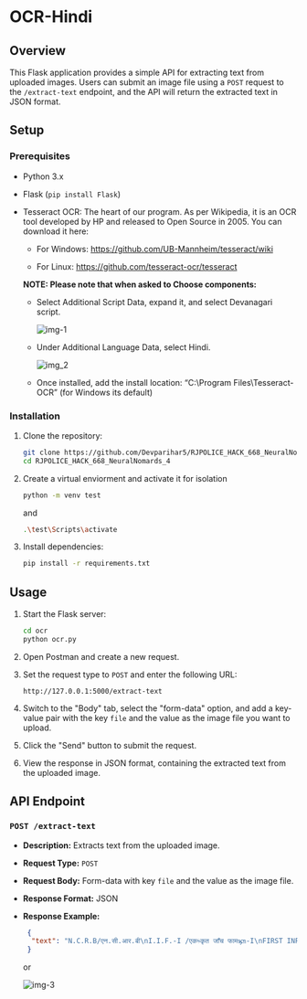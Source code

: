 # OCR-Hindi

## Overview

This Flask application provides a simple API for extracting text from uploaded images. Users can submit an image file using a `POST` request to the `/extract-text` endpoint, and the API will return the extracted text in JSON format.

## Setup

### Prerequisites

- Python 3.x
- Flask (`pip install Flask`)
- Tesseract OCR: The heart of our program. As per Wikipedia, it is an OCR tool developed by HP and released to Open Source in 2005. You can download it here:
  
  - For Windows: https://github.com/UB-Mannheim/tesseract/wiki
  
  - For Linux: https://github.com/tesseract-ocr/tesseract
  
  **NOTE: Please note that when asked to Choose components:**
  - Select Additional Script Data, expand it, and select Devanagari script.

    ![img-1](https://github.com/Devparihar5/RJPOLICE_HACK_668_NeuralNomards_4/blob/test/demo-images/ocr-demo/img_1.png)

  - Under Additional Language Data, select Hindi.

    ![img_2](https://github.com/Devparihar5/RJPOLICE_HACK_668_NeuralNomards_4/blob/test/demo-images/ocr-demo/img_2.png)
    
  - Once installed, add the install location: “C:\Program Files\Tesseract-OCR” (for Windows its default)


### Installation

1. Clone the repository:

   ```bash
   git clone https://github.com/Devparihar5/RJPOLICE_HACK_668_NeuralNomards_4.git
   cd RJPOLICE_HACK_668_NeuralNomards_4
   ```
2. Create a virtual enviorment and activate it for isolation
   ```bash
   python -m venv test
   ```
   and
   
   ```bash
   .\test\Scripts\activate
   ```
  
3. Install dependencies:

   ```bash
   pip install -r requirements.txt
   ```

## Usage

1. Start the Flask server:

   ```bash
   cd ocr
   python ocr.py
   ```

2. Open Postman and create a new request.

3. Set the request type to `POST` and enter the following URL:

   ```
   http://127.0.0.1:5000/extract-text
   ```

4. Switch to the "Body" tab, select the "form-data" option, and add a key-value pair with the key `file` and the value as the image file you want to upload.

5. Click the "Send" button to submit the request.

6. View the response in JSON format, containing the extracted text from the uploaded image.

## API Endpoint

### `POST /extract-text`

- **Description:** Extracts text from the uploaded image.
- **Request Type:** `POST`
- **Request Body:** Form-data with key `file` and the value as the image file.
- **Response Format:** JSON
- **Response Example:**
  ```json
   {
    "text": "N.C.R.B/एन.सी.आर.बी\nI.I.F.-I /एकᳱकृत जाँच फामᭅ-I\nFIRST INFORMATION REPORT\n(Under Section 154 Cr.P.C.)\n2017 गजनेर\n0030बीकानेर\nFIR No.\n(ᮧ.सू.ᳯर.सं):1.District \n(िजला):P.S.\n(थाना):Year\n(वषᭅ):\nभा दं सं 1860 379 1 Acts  \n (अिधिनयम)Sections \n (धाराएँ)S.No.\n(ᮓ.सं.)\nखान एवं खिनज (िवकास का िविनयमन) अिधिनयम 1957 4 2\nखान एवं खिनज (िवकास का िविनयमन) अिधिनयम 1957 21 3\n10:13 बजे30/03/2017\n08:10 बजे30/03/2017\nTime To\n (समय तक):Time From\n(समय से):Time Period\n(समय अविध):Date To\n(ᳰदनांक तक):Date From\n(ᳰदनांक से):Day(ᳰदन):Occurrence of offence (अपराध कᳱ घटना): 3.\n1.\nपहर गुᱨवार(a)\n18:20 बजे 01/04/2017Time\n (समय):Date\n(ᳰदनांक):Information received at P.S.\n(थाना जहाँ सूचना ᮧा᳙ ᱟई):\n01/04/2017 18:20:00 बजे 017Date & Time\n(ᳰदनांक एवं समय) General Diary Reference \n(रोजनामचा संदभᭅ) :(c)\n5.\nBeat No.\n(बीट सं.) :Direction and distance from P.S.\n(थाने से ᳰदशा और दूरी):उᱫर,  3  ᳰकमी(a)1.\n(b)Address(पता): नवोदय फांटा एनएच-15\n(cIn case, outside the limit of this Police Station, then\n(यᳰद थाना सीमा के बाहर हᱹ तो)\nDistrict(State)\n(िजला (रा᭔य) ):Name of P.S\n(थाना का नाम):Place of Occurrence (घटना᭭थल): Type of Information (सूचना का ᮧकार):4. िलिखतEntry No.\n(ᮧिवि᳥ सं.):(b)(ᮧथम सूचना ᳯरपोटᭅ )\n(धारा 154 द᭛ड ᮧᳰᮓया संिहता के तहत)\nDate and Time of FIR \n(एफआईआर कᳱ ितिथ/समय):01/04/2017 18:20 बजे2.\n1N.C.R.B/एन.सी.आर.बी\nI.I.F.-I /एकᳱकृत जाँच फामᭅ-I\n6.Complainant / Informant (िशकायतकताᭅ / सूचनाकताᭅ):\nName(नाम):(a) तीथᭅराज चौहान \n(b)\n(c)Date/Year of Birth \n(ज᭠म ितिथ/ वषᭅ):(d)Nationality(रा᳦ीयता): भारत 1987\n(e)UID No(यूआईडी सं.):\n(f)Passport No. (पासपोटᭅ सं.):\nDate of Issue \n(जारी करने कᳱ ितिथ):Place of Issue\n(जारी करने का ᭭थान):मुरली मनोहर चौहान Father's Name (िपता का नाम):\nS.No.  Id Type Id Number(g)Id details (Ration Card,Voter ID Card,Passport,UID No.,Driving License,PAN) (पहचान िववरण( राशन काडᭅ,\nमतदाता पहचान पᮢ,पारपᮢ,आधार काडᭅ सं,ᮟाइᳲवग लाइसᱶस,पैन)):\n(h)Occupation (᳞वसाय):\nAddress(पता):(i)\n1 ज᭭सुसर गेट के बाहर मािलयो का, नया शहर, बीकानेर, राज᭭थान, भारतS.No. (ᮓ.\nसं.)Address Type\n (पता का ᮧकार)Address \n(पता)\nवतᭅमान पता\nज᭭सुसर गेट के बाहर मािलयो का, नया शहर, बीकानेर, राज᭭थान, भारत 2 ᭭थायी पता\n(j)Phone number\n(दूरभाष न.):Mobile (मोबाइल न.):\n7.Details of known/suspected/unknown accused with full particulars\n(᭄ात/संᳰद᭏ध/अ᭄ात अिभयुᲦ का पुरे िववरण सिहत वणᭅन):\nल᭯मण  1 1. रामपुरा ब᭭ती गली नं20,नया शहर,\nबीकानेर,राज᭭थान,भारत\n9.Particulars of properties of interest (Attach separate sheet, if necessary)\n(स᭥बि᭠धत स᭥पिᱫ का िववरण( यᳰद आव᭫यक हो, तो अलग पृ᳥ न᭜थी करᱶ)):\nS.No.\n (ᮓ.सं.)Property Category \n(स᭥पिᱫ ᮰ेणी)Property Type (स᭥पिᱫ \nके ᮧकार)Description\n (िववरण)Value(In Rs/-)\n(मू᭨य(ᱧ मᱶ))8.Reasons for delay in reporting by the complainant/informant\n(िशकायतकताᭅ / सूचनाकताᭅ ᳇ारा ᳯरपोटᭅ देरी से दजᭅ कराने के कारण):S.No.\n(ᮓ.सं.)Name \n(नाम)Alias\n(उपनाम)Relative's Name\n(ᳯर᭫तेदार का नाम)Address\n(पता)Accused More Than(अ᭄ात आरोपी एक से अिधक हो तो सं᭎या):\n2N.C.R.B/एन.सी.आर.बी\nI.I.F.-I /एकᳱकृत जाँच फामᭅ-I\n10.Total value of property stolen(In Rs/-)\n(चोरी ᱟई संपिᱫ का कुल मू᭨य(ᱧ मᱶ) ):\n11.Inquest Report / U.D. case No., if any (मृ᭜यु समीᭃा ᳯरपोटᭅ / यू.डी.ᮧकरण न., यᳰद कोई हो):\nइस समय ᮰ी तीथᭅराज पुᮢ मुरली मनोहर जाित माली उ᮫ 30साल िनवासी मािलयो का मोह᭨ला ज᭭सुसर गेट के बाहर \nपुिलस थाना नयाशहर िजला बीकानेर हाल एमएफ 2खिनज िवभाग कोलायत िजला बीकानेर ने हािजर थाना होकर एक \nिलिखत ᳯरपोटᭅ बदी मजून,राज᭭थान सरकार सेवा मᱶ ᮰ीमान थानािधकारी पुिलस थाना गजनेर िजला बीकानेर िवषय –\nखिनज िज᭡सम के अवैध खनन/िनगᭅमन के िवᱧ᳍ ᮧथम सूचना ᳯरपोटᭅ दजᭅ करने बाबत। महोदय, उपरोᲦ िवषया᭠तगᭅत \nिनवेदन है ᳰक जᳯरये दूरभाष सूचना ᮧा᳙ होने पर ᮰ीमान सहा. अिभय᭠ता सतᭅकता बीकानेर के िनदᱷशानुसार आज ᳰदनांक \n1.4.17  को पीएम गजनेर पᱟंचे तो मौके पर थाना पᳯरसर मᱶ एक वाहन सं᭎या RJ07GB9307 िजसमᱶ थाना पर ᮧ᭭तुत \nकᳱ गई कांटा पचᱮ अनुसार 28 टन खिनज िज᭡सम से भरा खङा है थाने मᱶ उपि᭭थत वाहन चालक से पूछताछ करने पर \nउसने अपना नाम ल᭯मण पुᮢ ई᳡रराम जाित िब᳤ोई िनवासी रामपुरा ब᭭ती गली . 20 को होना बताया। वाहन चालक से \nखिनज िज᭡सम के वैध कागजात रव᳖ा /रॉय᭨टी रसीद होने से मना कर ᳰदया एवं बताया ᳰक वह उᲦ खिनज िज᭡सम िबना \nरव᳖ा ,रॉय᭨टी रसीद के अवैध ᱧप से चोरी छुपे कायमवाला से भरकर लाया है थाना पᳯरसर मᱶ मौका पंचनामा बनाकर \nवाहन चालक को िनयमानुसार पेन᭨टी रािश जमा कराने को कहा तो उ᭠होने असमथᭅता ᳞Ღ कᳱ अतः वाहन को मय खिनज \nज᭣त सरकार करते ᱟए पीएस गजनेर  कᳱ सुपुदᭅगी मᱶ ᳰदया गया। वाहन चालक /मािलक का उᲦ कृ᭜य MMDR ACT \n1957 कᳱ धारा 4/21,  RMMCR2017 के िनयम 54 व 60, IPC कᳱ धारा 379  के तहत द᭛डनीय अपराध है। अतः \n᮰ीमान जी से िनवेदन है ᳰक वाहन चालक/मािलक के िवᱧ᳍ मुकदमा दजᭅ कर कठोर कानूनी कायᭅवाही कराने का ᮰म करावे। \nसंलᲨ –मूल मौका पंचनामा भवदीय एस.डी.ह.तीथᭅराज एमएफ 2खिनज िवभाग कोलायत,बीकानेर ,पेश कᳱ। िजस पर \nअिभयोग सं᭎या 30/2017 धारा 379 भादस , 4,21एमएमडीआर ए᭍ट  मᱶ दजᭅ कर त᭢तीश सुपुदᭅ ᮰ी गोकुलराम हैड \nकािन.04 के कᳱ गयी। एफआईआर ᮧितयां िनयमानुसार जारी कᳱ गयी। \nDirected (Name of I.O.):\n(जाँच अिधकारी का नाम ):ᮧधान िसपाहीRank \n(पद):\n to take up the Investigation (को जाँच अपने पास मᱶ लेने के िलए िनदᱷश ᳰदया गया) or(या)(2)Since the above information reveals commission of offence(s) u/s as mentioned at Item No. 2.\n(1)\n(3)13.\n Refused investigation due to \n (जाँच के िलए) :      Gokul  Ram\nNo(सं.):Registered the case and took up the investigation (ᮧकरण दजᭅ ᳰकया गया और जाँच के िलए िलया गया):Action taken :\n04 or (या)(कᳱ गई कायᭅवाही: चूँᳰक उपरोᲦ जानकारी से पता चलता हᱹ ᳰक अपराध करने का तरीका मद सं.2 मᱶ उ᭨लेख धारा के तहत हᱹ):\n or (के कारण इंकार ᳰकया, या)\nTransferred to P.S.(थाना): District (िजला): (4)\non point of jurisdiction (को ᭃेᮢािधकार के कारण ह᭭तांतᳯरत) .\nF.I.R.read over to the complainant/informant,admitted to be correctly recorded and a copy given to the\ncomplainant/informant free of cost.\nR.O.A.C.(आर.ओ.ए.सी.)(िशकायतकताᭅ / सूचनाकताᭅ को ᮧाथिमकᳱ पढ़ कर सुनाई गई, सही दजᭅ ᱟई माना और एक ᮧित िनःशु᭨क िशकायतकताᭅ को दी गई|)12.First Information contents (Attach separate sheet, if necessary)\n (ᮧथम सूचना त᭝य(यᳰद आव᭫यक हो , तो अलग पृ᳧ न᭜थी करे)):S.No. \n(ᮓ.सं.)UIDB Number \n(यू.आई.डी.बी. सं᭎या)\n3N.C.R.B/एन.सी.आर.बी\nI.I.F.-I /एकᳱकृत जाँच फामᭅ-I\n14.\n15.Signature/Thumb impression of the complainant / informant \n(िशकायतकताᭅ / सूचनाकताᭅ के ह᭭ताᭃर / अंगूठे का िनशान):\nDate and time of dispatch to the court\n(अदालत मᱶ ᮧेषण कᳱ ᳰदनांक और समय):SI (Sub-Inspector)Inder  Kumar Name(नाम):\nRank (पद):\nNo(सं.): \nSignature of Officer in charge, Police Station\n(थाना ᮧभारी के ह᭭ताᭃर)\nERUTANGIS00X ERUTANGIS00Y\n4N.C.R.B/एन.सी.आर.बी\nI.I.F.-I /एकᳱकृत जाँच फामᭅ-I\nAttachment to item 7 of First Information Report (ᮧथम सूचना ᳯरपोटᭅ के मद 7 संलᲨक):\nPhysical features, deformities and other details of the suspect/accused:(If known/seen )\n(संᳰद᭏ध / अिभयुᲦ कᳱ शारीᳯरक िवशेषताएँ, िवकृितयाँ और अ᭠य िववरण :(यᳰद ᭄ात / देखा गया))\n1987 1 पुᱧषS.No.(ᮓ.सं.) Sex (ᳲलग) Date/Year of Birth \n( ज᭠म ितिथ / वषᭅ)Build \n(बनावट)Height(cms.)\n(कद(से.मी))Identification Mark(s)\n(पहचान िच᭠ह)Complexion (रंग )\n1 2 3 4 5 7 6\nDeformities/ Peculiarities  \n(िवकृितयाँ/ िविश᳥ताएँ)Teeth\n(दाँत)Hair\n(बाल)Eyes\n(आँखᱶ)Habit(s)\n(आदतᱶ)Dress Habit(s)\n(पहनावा)\n8 9 10 11 12 13\nPlace Of(का ᭭थान) Language /Dialect \n(भाषा /बोली)Burn Mark \n(जले ᱟए का \nिनशान) Mole\n(म᭭सा)Leucoderma\n(धवल रोग )Scar\n(घाव)Tattoo\n(गूदे ᱟए का)Others \n(अ᭠य) \n14 15 17 16 18 19 20\nThese fields will be entered only if complainant/informant gives any one or more particulars about the suspect/accused.\n(यह ᭃेᮢ तभी दजᭅ ᳰकए जाएंगे यᳰद िशकायतकताᭅ / सूचनाकताᭅ संᳰद᭏ध / अिभयुᲦ के बारे मᱶ कोई एक या उससे अिधक जानकारी देता है |)\n5"
   }

  ```

  or

  ![img-3](https://github.com/Devparihar5/RJPOLICE_HACK_668_NeuralNomards_4/blob/test/demo-images/ocr-demo/demo.png)

